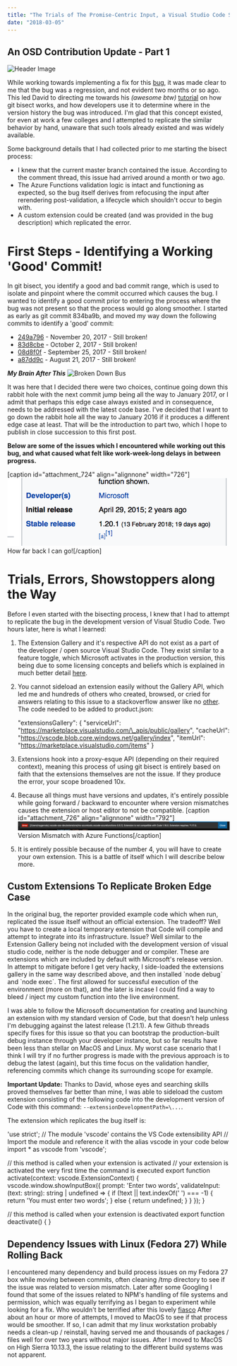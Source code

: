 ```yaml
---
title: "The Trials of The Promise-Centric Input, a Visual Studio Code Story"
date: "2018-03-05"
---
```


## An OSD Contribution Update - Part 1

![Header Image](https://images.unsplash.com/photo-1431440869543-efaf3388c585?ixlib=rb-0.3.5&ixid=eyJhcHBfaWQiOjEyMDd9&s=2e26194956d8779112415c402b2bc4ec&auto=format&fit=crop&w=2700&q=80)

While working towards implementing a fix for this [bug](https://github.com/Microsoft/vscode/issues/42763), it was made clear to me that the bug was a regression, and not evident two months or so ago. This led David to directing me towards his _(awesome btw)_ [tutorial](https://blog.humphd.org/learning-to-git-bisect/) on how git bisect works, and how developers use it to determine where in the version history the bug was introduced. I'm glad that this concept existed, for even at work a few colleges and I attempted to replicate the similar behavior by hand, unaware that such tools already existed and was widely available.

Some background details that I had collected prior to me starting the bisect process:

- I knew that the current master branch contained the issue. According to the comment thread, this issue had arrived around a month or two ago.
- The Azure Functions validation logic is intact and functioning as expected, so the bug itself derives from refocusing the input after rerendering post-validation, a lifecycle which shouldn't occur to begin with.
- A custom extension could be created (and was provided in the bug description) which replicated the error.

# First Steps - Identifying a Working 'Good' Commit!

In git bisect, you identify a good and bad commit range, which is used to isolate and pinpoint where the commit occurred which causes the bug. I wanted to identify a good commit prior to entering the process where the bug was not present so that the process would go along smoother. I started as early as git commit 834ba9b, and moved my way down the following commits to identify a 'good' commit:

- [249a796](https://github.com/Microsoft/vscode/commit/249a796a76e2817bd4979e38a6d273b552700e3c#diff-efeb3f5a180f00bd9db3f96c43f67f5c) - November 20, 2017 - Still broken!
- [83d8cbe](https://github.com/Microsoft/vscode/commit/83d8cbeacaf15ad25761538adc0541672a7368cd#diff-efeb3f5a180f00bd9db3f96c43f67f5c) - October 2, 2017 - Still broken!
- [08d8f0f](https://github.com/Microsoft/vscode/commit/08d8f0f9f64b51fdad16b4535cfa27e4f31e87f6#diff-efeb3f5a180f00bd9db3f96c43f67f5c) - September 25, 2017 - Still broken!
- [a87dd9c](https://github.com/Microsoft/vscode/commit/a87dd9c7ad8fb618d0c8c53eb1f128389880a8ec#diff-efeb3f5a180f00bd9db3f96c43f67f5c) - August 21, 2017 - Still broken!

**_My Brain After This_** ![Broken Down Bus](https://images.unsplash.com/photo-1473889803946-6a3923603697?ixlib=rb-0.3.5&ixid=eyJhcHBfaWQiOjEyMDd9&s=d69cbea3c5d79acbe5dc1c77d7ae0814&auto=format&fit=crop&w=2702&q=80)

It was here that I decided there were two choices, continue going down this rabbit hole with the next commit jump being all the way to January 2017, or I admit that perhaps this edge case always existed and in consequence, needs to be addressed with the latest code base. I've decided that I want to go down the rabbit hole all the way to January 2016 if it produces a different edge case at least. That will be the introduction to part two, which I hope to publish in close succession to this first post.

**Below are some of the issues which I encountered while working out this bug, and what caused what felt like work-week-long delays in between progress.**

\[caption id="attachment\_724" align="alignnone" width="726"\][![](images/Screen-Shot-2018-03-04-at-5.16.51-PM.png)](http://raygervais.ca/wp-content/uploads/2018/03/Screen-Shot-2018-03-04-at-5.16.51-PM.png) How far back I can go!\[/caption\]

# Trials, Errors, Showstoppers along the Way

Before I even started with the bisecting process, I knew that I had to attempt to replicate the bug in the development version of Visual Studio Code. Two hours later, here is what I learned:

1. The Extension Gallery and it's respective API do not exist as a part of the developer / open source Visual Studio Code. They exist similar to a feature toggle, which Microsoft activates in the production version, this being due to some licensing concepts and beliefs which is explained in much better detail [here](https://github.com/Microsoft/vscode/issues/60#issuecomment-161792005
     ).
2. You cannot sideload an extension easily without the Gallery API, which led me and hundreds of others who created, browsed, or cried for answers relating to this issue to a stackoverflow answer like no [other](https://stackoverflow.com/questions/37143536/no-extensions-found-when-running-visual-studio-code-from-source). The code needed to be added to product.json:
    
    "extensionsGallery": {
        "serviceUrl": "https://marketplace.visualstudio.com/\_apis/public/gallery", 
        "cacheUrl": "https://vscode.blob.core.windows.net/gallery/index", 
        "itemUrl": "https://marketplace.visualstudio.com/items" 
    }
    
3. Extensions hook into a proxy-esque API (depending on their required context), meaning this process of using git bisect is entirely based on faith that the extensions themselves are not the issue. If they produce the error, your scope broadened 10x.
4. Because all things must have versions and updates, it's entirely possible while going forward / backward to encounter where version mismatches causes the extension or host editor to not be compatible. \[caption id="attachment\_726" align="alignnone" width="792"\][![](images/Screen-Shot-2018-03-03-at-5.13.50-PM-1024x42.png)](http://raygervais.ca/wp-content/uploads/2018/03/Screen-Shot-2018-03-03-at-5.13.50-PM.png) Version Mismatch with Azure Functions\[/caption\]
5. It is entirely possible because of the number 4, you will have to create your own extension. This is a battle of itself which I will describe below more.

## Custom Extensions To Replicate Broken Edge Case

In the original bug, the reporter provided example code which when run, replicated the issue itself without an official extension. The tradeoff? Well you have to create a local temporary extension that Code will compile and attempt to integrate into its infrastructure. Issue? Well similar to the Extension Gallery being not included with the development version of visual studio code, neither is the node debugger and or compiler. These are extensions which are included by default with Microsoft's release version. In attempt to mitigate before I get very hacky, I side-loaded the extensions gallery in the same way described above, and then installed \`node debug\` and \`node exec\`. The first allowed for successful execution of the environment (more on that), and the later is incase I could find a way to bleed / inject my custom function into the live environment.

I was able to follow the Microsoft documentation for creating and launching an extension with my standard version of Code, but that doesn't help unless I'm debugging against the latest release (1.21.1). A few Github threads specify fixes for this issue so that you can bootstrap the production-built debug instance through your developer instance, but so far results have been less than stellar on MacOS and Linux. My worst case scenario that I think I will try if no further progress is made with the previous approach is to debug the latest (again), but this time focus on the validation handler, referencing commits which change its surrounding scope for example.

**Important Update:** Thanks to David, whose eyes and searching skills proved themselves far better than mine, I was able to sideload the custom extension consisting of the following code into the development version of Code with this command: `--extensionDevelopmentPath=\...`.

The extension which replicates the bug itself is:

'use strict';
// The module 'vscode' contains the VS Code extensibility API
// Import the module and reference it with the alias vscode in your code below
import \* as vscode from 'vscode';

// this method is called when your extension is activated
// your extension is activated the very first time the command is executed
export function activate(context: vscode.ExtensionContext) {
    vscode.window.showInputBox({
        prompt: 'Enter two words',
        validateInput: (text: string): string | undefined => {
            if (!text || text.indexOf(' ') === -1) {
                return 'You must enter two words';
            } else {
                return undefined;
            }
        }
    });
}

// this method is called when your extension is deactivated
export function deactivate() { }

## Dependency Issues with Linux (Fedora 27) While Rolling Back

I encountered many dependency and build process issues on my Fedora 27 box while moving between commits, often cleaning /tmp directory to see if the issue was related to version mismatch. Later after some Googling I found that some of the issues related to NPM's handling of file systems and permission, which was equally terrifying as I began to experiment while looking for a fix. Who wouldn't be terrified after this lovely [fiasco](https://github.com/npm/npm/issues/19883?) After about an hour or more of attempts, I moved to MacOS to see if that process would be smoother. If so, I can admit that my linux workstation probably needs a clean-up / reinstall, having served me and thousands of packages / files well for over two years without major issues. After I moved to MacOS on High Sierra 10.13.3, the issue relating to the different build systems was not apparent.
